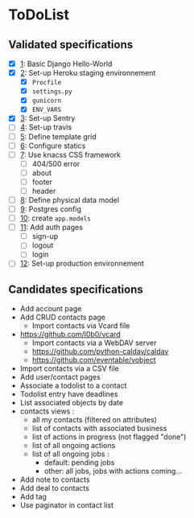 # ToDoList

## Validated specifications

* [x] [1][1]: Basic Django Hello-World
* [x] [2][2]: Set-up Heroku staging environnement
    - [x] `Procfile`
    - [x] `settings.py`
    - [x] `gunicorn`
    - [x] `ENV_VARS`
* [x] [3][3]: Set-up Sentry
* [ ] [4][4]: Set-up travis
* [ ] [5][5]: Define template grid
* [ ] [6][6]: Configure statics
* [ ] [7][7]: Use knacss CSS framework
    - [ ] 404/500 error
    - [ ] about
    - [ ] footer
    - [ ] header
* [ ] [8][8]: Define physical data model
* [ ] [9][9]: Postgres config
* [ ] [10][10]: create `app.models`
* [ ] [11][11]: Add auth pages
    - [ ] sign-up
    - [ ] logout
    - [ ] login
* [ ] [12][12]: Set-up production environnement

## Candidates specifications

* Add account page
* Add CRUD contacts page
    - Import contacts via Vcard file
* https://github.com/l0b0/vcard
    - Import contacts via a WebDAV server
    - https://github.com/python-caldav/caldav
    - https://github.com/eventable/vobject
* Import contacts via a CSV file
* Add user/contact pages
* Associate a todolist to a contact
* Todolist entry have deadlines
* List associated objects by date
* contacts views : 
    - all my contacts (filtered on attributes)
    - list of contacts with associated business
    - list of actions in progress (not flagged "done")
    - list of all ongoing actions
    - list of all ongoing jobs :
        * default: pending jobs
        * other: all jobs, jobs with actions coming…
* Add note to contacts
* Add deal to contacts
* Add tag
* Use paginator in contact list

[1]: https://github.com/freezed/ocp13/issues/1
[2]: https://github.com/freezed/ocp13/issues/2
[3]: https://github.com/freezed/ocp13/issues/3
[4]: https://github.com/freezed/ocp13/issues/4
[5]: https://github.com/freezed/ocp13/issues/5
[6]: https://github.com/freezed/ocp13/issues/6
[7]: https://github.com/freezed/ocp13/issues/7
[8]: https://github.com/freezed/ocp13/issues/8
[9]: https://github.com/freezed/ocp13/issues/9
[10]: https://github.com/freezed/ocp13/issues/10
[11]: https://github.com/freezed/ocp13/issues/11
[12]: https://github.com/freezed/ocp13/issues/12
